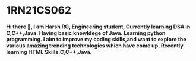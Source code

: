 # 1RN21CS062
**Hi there 👋, I am Harsh RG, Engineering student, Currently learning DSA in C,C++,Java.
Having basic knowldege of Java. Learning python programming.
I aim to improve my coding skills,and want to explore the various amazing trending technologies which have come up.
Recently learning HTML Skills:C,C++,Java.**
